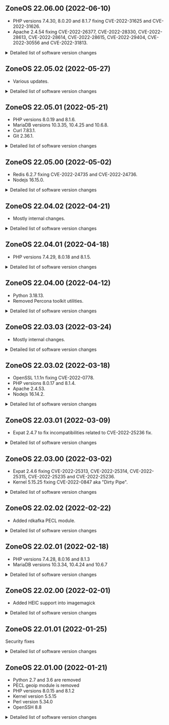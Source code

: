 ## ZoneOS 22.06.00 (2022-06-10)

  * PHP versions 7.4.30, 8.0.20 and 8.1.7 fixing CVE-2022-31625 and CVE-2022-31626.
  * Apache 2.4.54 fixing CVE-2022-26377, CVE-2022-28330, CVE-2022-28613, CVE-2022-28614, CVE-2022-28615, CVE-2022-29404, CVE-2022-30556 and CVE-2022-31813.

<details>
  <summary>Detailed list of software version changes</summary>

  ### Changes

  * app-arch/pigz 2.6 -> 2.7
  * app-arch/unrar 6.0.7 -> 6.1.7
  * dev-db/sqlite 3.38.2 -> 3.38.5
  * dev-lang/php 7.4.29 -> 7.4.30
  * dev-lang/php 8.0.19 -> 8.0.20
  * dev-lang/php 8.1.6 -> 8.1.7
  * dev-libs/expat 2.4.7 -> 2.4.8
  * dev-php/pecl-mailparse 3.1.1 -> 3.1.3
  * dev-php/pecl-xdebug 3.1.4 -> 3.1.5
  * media-gfx/imagemagick 7.1.0.35 -> 7.1.0.37
  * net-libs/nodejs 16.15.0 -> 16.15.1
  * sys-kernel/zoneos-kernel 5.15.43 -> 5.15.46
  * sys-libs/zlib 1.2.11-r4 -> 1.2.12-r2
  * www-servers/apache 2.4.53 -> 2.4.54
</details>

## ZoneOS 22.05.02 (2022-05-27)

  * Various updates.

<details>
  <summary>Detailed list of software version changes</summary>

  ### Changes

  * dev-db/sqlite 3.38.1 -> 3.38.2
  * dev-libs/libpcre2 10.39-r1 -> 10.40
  * dev-libs/libtasn1 4.17.0 -> 4.18.0
  * dev-libs/libxml2 2.9.13-r1 -> 2.9.14-r1
  * dev-php/blackfire 1.77.0 -> 1.78.0
  * net-misc/wget 1.21.2 -> 1.21.3
  * net-misc/whois 5.5.11 -> 5.5.13
  * sys-apps/findutils 4.8.0-r1 -> 4.9.0
  * sys-kernel/zoneos-kernel 5.15.41 -> 5.15.43
</details>

## ZoneOS 22.05.01 (2022-05-21)

  * PHP versions 8.0.19 and 8.1.6.
  * MariaDB versions 10.3.35, 10.4.25 and 10.6.8.
  * Curl 7.83.1.
  * Git 2.36.1.

<details>
  <summary>Detailed list of software version changes</summary>

  ### Changes

  * app-editors/nano 5.9 -> 6.2
  * dev-db/mariadb 10.3.34-r1 -> 10.3.35
  * dev-db/mariadb 10.4.24-r1 -> 10.4.25
  * dev-db/mariadb 10.6.7-r1 -> 10.6.8
  * dev-lang/php 8.0.18 -> 8.0.19
  * dev-lang/php 8.1.5 -> 8.1.6
  * dev-php/blackfire 1.75.0 -> 1.77.0
  * dev-php/newrelic 9.20.0.310 -> 9.21.0.311
  * dev-php/sourceguardian 13.0 -> 13.0.3
  * dev-python/pymongo 4.0.1 -> 4.1.1
  * dev-vcs/git 2.36.0 -> 2.36.1
  * media-gfx/imagemagick 7.1.0.32 -> 7.1.0.35
  * net-analyzer/rrdtool 1.7.2-r100 -> 1.8.0
  * net-dns/bind-tools 9.16.27 -> 9.16.29
  * net-misc/curl 7.82.0-r1 -> 7.83.1
  * sys-kernel/zoneos-kernel 5.15.37 -> 5.15.41
</details>

## ZoneOS 22.05.00 (2022-05-02)

  * Redis 6.2.7 fixing CVE-2022-24735 and CVE-2022-24736.
  * Nodejs 16.15.0.

<details>
  <summary>Detailed list of software version changes</summary>

  ### Changes

  * dev-db/redis 6.2.6 -> 6.2.7-r1
  * media-gfx/imagemagick 7.1.0.30 -> 7.1.0.32
  * media-libs/freetype 2.11.1 -> 2.12.0-r1
  * media-libs/opus 1.3.1-r2 -> 1.3.1-r3
  * net-libs/libproxy 0.4.17 -> 0.4.17-r1
  * net-libs/nodejs 16.14.2 -> 16.15.0
  * sys-kernel/zoneos-kernel 5.15.35 -> 5.15.37
</details>

## ZoneOS 22.04.02 (2022-04-21)

  * Mostly internal changes.

<details>
  <summary>Detailed list of software version changes</summary>

  ### Changes

  * dev-db/sqlite 3.38.0 -> 3.38.1
  * dev-vcs/git 2.35.3 -> 2.36.0
  * sys-kernel/zoneos-kernel 5.15.34 -> 5.15.35
</details>

## ZoneOS 22.04.01 (2022-04-18)

  * PHP versions 7.4.29, 8.0.18 and 8.1.5.

<details>
  <summary>Detailed list of software version changes</summary>

  ### Changes

  * app-crypt/gnupg 2.2.33-r1 -> 2.2.34-r1
  * app-text/poppler 22.01.0 -> 22.03.0
  * dev-lang/php 7.4.28 -> 7.4.29
  * dev-lang/php 8.0.17 -> 8.0.18
  * dev-lang/php 8.1.4 -> 8.1.5
  * dev-libs/libgit2 1.4.1 -> 1.4.2
  * dev-vcs/git 2.35.1 -> 2.35.3
  * media-gfx/imagemagick 7.1.0.29 -> 7.1.0.30
  * net-misc/curl 7.82.0 -> 7.82.0-r1
  * sys-kernel/zoneos-kernel 5.15.33 -> 5.15.34
</details>

## ZoneOS 22.04.00 (2022-04-12)

  * Python 3.18.13.
  * Removed Percona toolkit utilities.

<details>
  <summary>Detailed list of software version changes</summary>

  ### Changes

  * app-arch/gzip 1.11 -> 1.12
  * app-text/qpdf 10.4.0 -> 10.6.3
  * dev-db/sqlite 3.37.2 -> 3.38.0
  * dev-lang/python 3.8.12_p2 -> 3.8.13
  * dev-php/pecl-imagick 3.6.0-r1 -> 3.7.0
  * dev-php/pecl-mongodb 1.12.1 -> 1.13.0
  * dev-php/pecl-xdebug 3.1.3 -> 3.1.4
  * media-gfx/imagemagick 7.1.0.28 -> 7.1.0.29
  * media-libs/freetype 2.11.0-r1 -> 2.11.1
  * sys-kernel/zoneos-kernel 5.15.31 -> 5.15.33
</details>

## ZoneOS 22.03.03 (2022-03-24)

  * Mostly internal changes.

<details>
  <summary>Detailed list of software version changes</summary>

  ### Changes

  * media-gfx/imagemagick 7.1.0.27 -> 7.1.0.28
  * sys-kernel/zoneos-kernel 5.15.29 -> 5.15.30
</details>

## ZoneOS 22.03.02 (2022-03-18)

  * OpenSSL 1.1.1n fixing CVE-2022-0778.
  * PHP versions 8.0.17 and 8.1.4.
  * Apache 2.4.53.
  * Nodejs 16.14.2.

<details>
  <summary>Detailed list of software version changes</summary>

  ### Changes

  * dev-lang/php 8.0.16 -> 8.0.17
  * dev-lang/php 8.1.3 -> 8.1.4
  * dev-libs/fribidi 1.0.10 -> 1.0.11
  * dev-libs/glib 2.68.4 -> 2.70.4
  * dev-libs/hiredis 1.0.2-r1 -> 1.0.2-r2
  * dev-libs/openssl 1.1.1m -> 1.1.1n
  * dev-libs/protobuf 3.19.1 -> 3.19.3
  * dev-php/blackfire 1.74.1 -> 1.75.0
  * dev-php/newrelic 9.18.1.303 -> 9.20.0.310
  * media-gfx/imagemagick 7.1.0.26 -> 7.1.0.27
  * net-libs/nodejs 16.14.0 -> 16.14.2
  * net-misc/curl 7.81.0 -> 7.82.0
  * sys-kernel/zoneos-kernel 5.15.27 -> 5.15.29
  * www-servers/apache 2.4.52 -> 2.4.53
</details>

## ZoneOS 22.03.01 (2022-03-09)

  * Expat 2.4.7 to fix incompatibilities related to CVE-2022-25236 fix.

<details>
  <summary>Detailed list of software version changes</summary>

  ### Changes

  * app-editors/vim 8.2.3741 -> 8.2.4328-r1
  * dev-db/mysql 8.0.27 -> 8.0.28
  * dev-libs/expat 2.4.6 -> 2.4.7
  * dev-libs/libgit2 1.3.0 -> 1.4.1
  * dev-libs/libxml2 2.9.12-r5 -> 2.9.13-r1
  * dev-libs/libxslt 1.1.34-r2 -> 1.1.35
  * dev-libs/nss 3.68.2 -> 3.68.2-r1
  * net-libs/gnutls 3.7.2 -> 3.7.3-r1
  * sys-kernel/zoneos-kernel 5.15.25 -> 5.15.27
</details>

## ZoneOS 22.03.00 (2022-03-02)

  * Expat 2.4.6 fixing CVE-2022-25313, CVE-2022-25314, CVE-2022-25315, CVE-2022-25235 and CVE-2022-25236.
  * Kernel 5.15.25 fixing CVE-2022-0847 aka "Dirty Pipe".

<details>
  <summary>Detailed list of software version changes</summary>

  ### Changes

  * dev-libs/expat 2.4.4 -> 2.4.6
  * dev-php/pecl-mongodb 1.12.0 -> 1.12.1
  * sys-kernel/zoneos-kernel 5.15.24 -> 5.15.25
</details>

## ZoneOS 22.02.02 (2022-02-22)

  * Added rdkafka PECL module.

<details>
  <summary>Detailed list of software version changes</summary>

  ### Changes

  * app-arch/zstd 1.5.0 -> 1.5.2
  * app-crypt/gnupg 2.2.32-r1 -> 2.2.33-r1
  * media-gfx/imagemagick 7.1.0.25 -> 7.1.0.26
  * media-libs/libvpx 1.10.0 -> 1.11.0
  * media-libs/x265 3.4 -> 3.5-r2
  * net-misc/whois 5.5.10-r1 -> 5.5.11
  * sys-apps/gawk 5.1.0 -> 5.1.1-r1
</details>

## ZoneOS 22.02.01 (2022-02-18)

  * PHP versions 7.4.28, 8.0.16 and 8.1.3
  * MariaDB versions 10.3.34, 10.4.24 and 10.6.7

<details>
  <summary>Detailed list of software version changes</summary>

  ### Changes

  * app-text/poppler 21.11.0 -> 22.01.0
  * dev-db/mariadb 10.3.32 -> 10.3.34
  * dev-db/mariadb 10.4.22 -> 10.4.24
  * dev-db/mariadb 10.6.5 -> 10.6.7
  * dev-db/sqlite 3.35.5 -> 3.37.2
  * dev-lang/php 7.4.27 -> 7.4.28
  * dev-lang/php 8.0.15 -> 8.0.16
  * dev-lang/php 8.1.2 -> 8.1.3
  * dev-libs/expat 2.4.3 -> 2.4.4
  * dev-libs/libuv 1.42.0 -> 1.43.0
  * dev-libs/nspr 4.32 -> 4.33
  * dev-libs/nss 3.68.1 -> 3.68.2
  * dev-libs/protobuf-c 1.3.3-r1 -> 1.4.0-r1
  * dev-php/blackfire 1.73.0 -> 1.74.1
  * dev-php/pecl-redis 5.3.6 -> 5.3.7
  * dev-php/pecl-xdebug 3.1.2 -> 3.1.3
  * dev-php/sourceguardian 12.1.2 -> 13.0
  * media-gfx/imagemagick 7.1.0.22 -> 7.1.0.25
  * media-libs/dav1d 0.9.1 -> 0.9.2
  * media-libs/harfbuzz 3.1.1 -> 3.2.0
  * media-libs/libglvnd 1.3.4 -> 1.4.0
  * media-libs/libwebp 1.1.0 -> 1.2.2
  * net-analyzer/mtr 0.94-r1 -> 0.95
  * net-dns/bind-tools 9.16.24 -> 9.16.26
  * net-libs/nodejs 16.13.2 -> 16.14.0
  * sys-kernel/zoneos-kernel 5.15.18 -> 5.15.24
</details>

## ZoneOS 22.02.00 (2022-02-01)

  * Added HEIC support into imagemagick

<details>
  <summary>Detailed list of software version changes</summary>

  ### Changes

  * dev-vcs/git 2.35.0 -> 2.35.1
  * media-gfx/imagemagick 7.1.0.19 -> 7.1.0.22
  * sys-kernel/zoneos-kernel 5.15.16 -> 5.15.18
</details>

## ZoneOS 22.01.01 (2022-01-25)

  Security fixes

<details>
  <summary>Detailed list of software version changes</summary>

  ### Changes

  * dev-vcs/git 2.34.1 -> 2.35.0
  * sys-kernel/zoneos-kernel 5.15.15 -> 5.15.16
  * sys-libs/timezone-data 2021a-r1 -> 2021a-r2
</details>

## ZoneOS 22.01.00 (2022-01-21)

  * Python 2.7 and 3.6 are removed
  * PECL geoip module is removed
  * PHP versions 8.0.15 and 8.1.2
  * Kernel version 5.5.15
  * Perl version 5.34.0
  * OpenSSH 8.8

<details>
  <summary>Detailed list of software version changes</summary>

  ### Changes

  * app-arch/gzip 1.10 -> 1.11
  * app-arch/snappy 1.1.8 -> 1.1.9
  * app-crypt/gnupg 2.2.27 -> 2.2.32-r1
  * app-crypt/gpgme 1.15.1 -> 1.16.0
  * app-crypt/pinentry 1.1.0-r4 -> 1.2.0
  * app-editors/nano 5.6.1-r2 -> 5.9
  * app-editors/vim 8.2.0814-r100 -> 8.2.3741
  * app-misc/ca-certificates 3.71 -> 3.74
  * app-misc/jq 1.6-r3 -> 1.7_pre20201109
  * app-misc/mc 4.8.26-r1 -> 4.8.27
  * app-misc/tmux 3.2 -> 3.2a
  * app-shells/bash 5.0_p18 -> 5.1_p8
  * app-text/ghostscript-gpl 9.53.3-r4 -> 9.55.0-r1
  * app-text/poppler 21.07.0 -> 21.11.0
  * app-text/qpdf 10.3.2 -> 10.4.0
  * dev-lang/perl 5.30.3-r1 -> 5.34.0-r6
  * dev-lang/php 8.0.14 -> 8.0.15
  * dev-lang/php 8.1.1 -> 8.1.2
  * dev-libs/expat 2.4.1 -> 2.4.3
  * dev-libs/glib 2.68.3-r1 -> 2.68.4
  * dev-libs/hiredis 1.0.0-r1 -> 1.0.2-r1
  * dev-libs/jansson 2.13.1-r1 -> 2.14
  * dev-libs/libbsd 0.10.0 -> 0.11.3
  * dev-libs/libevent 2.1.11 -> 2.1.12
  * dev-libs/libgcrypt 1.8.8 -> 1.9.4
  * dev-libs/libgit2 1.1.1 -> 1.3.0
  * dev-libs/libpcre2 10.37-r2 -> 10.39
  * dev-libs/nss 3.63.1-r1 -> 3.68.1
  * dev-libs/openssl 1.1.1l -> 1.1.1m
  * dev-libs/protobuf 3.17.3 -> 3.19.1
  * dev-perl/Devel-CheckLib 1.130.0 -> 1.140.0
  * dev-perl/Encode-Locale 1.50.0 -> 1.50.0-r1
  * dev-perl/File-Listing 6.40.0-r1 -> 6.140.0
  * dev-perl/HTML-Parser 3.720.0 -> 3.760.0
  * dev-perl/HTML-Tagset 3.200.0-r1 -> 3.200.0-r2
  * dev-perl/HTTP-Cookies 6.40.0 -> 6.100.0
  * dev-perl/HTTP-Date 6.20.0-r1 -> 6.50.0
  * dev-perl/HTTP-Message 6.130.0 -> 6.330.0
  * dev-perl/HTTP-Negotiate 6.10.0-r1 -> 6.10.0-r2
  * dev-perl/IO-HTML 1.1.0 -> 1.4.0
  * dev-perl/IO-Socket-INET6 2.720.0-r1 -> 2.720.0-r2
  * dev-perl/IO-Socket-SSL 2.66.0 -> 2.72.0
  * dev-perl/JSON 2.940.0 -> 4.30.0
  * dev-perl/JSON-XS 3.40.0 -> 4.30.0
  * dev-perl/LWP-MediaTypes 6.20.0-r1 -> 6.40.0
  * dev-perl/LWP-Protocol-https 6.70.0 -> 6.100.0
  * dev-perl/Mozilla-CA 20999999 -> 20999999-r1
  * dev-perl/Net-Daemon 0.480.0-r2 -> 0.490.0
  * dev-perl/Net-HTTP 6.170.0 -> 6.210.0
  * dev-perl/Net-SSLeay 1.880.0-r1 -> 1.900.0
  * dev-perl/PlRPC 0.202.0-r3 -> 0.202.0-r4
  * dev-perl/Role-Tiny 2.0.6 -> 2.2.4
  * dev-perl/Socket6 0.280.0 -> 0.290.0
  * dev-perl/Sys-MemInfo 0.990.0 -> 0.990.0-r1
  * dev-perl/TermReadKey 2.370.0 -> 2.380.0
  * dev-perl/Try-Tiny 0.300.0 -> 0.300.0-r1
  * dev-perl/Types-Serialiser 1.0.0-r1 -> 1.10.0
  * dev-perl/URI 1.730.0 -> 5.90.0
  * dev-perl/Unicode-String 2.100.0 -> 2.100.0-r1
  * dev-perl/WWW-RobotRules 6.20.0-r1 -> 6.20.0-r2
  * dev-perl/common-sense 3.740.0-r1 -> 3.750.0
  * dev-perl/libwww-perl 6.270.0 -> 6.580.0
  * dev-php/blackfire 1.69.0 -> 1.73.0
  * dev-php/ioncube 11.0.0 -> 11.0.1
  * dev-php/pecl-mongodb 1.11.1 -> 1.12.0
  * dev-php/pecl-redis 5.3.4-r1 -> 5.3.6
  * dev-php/pecl-xdebug 3.1.1 -> 3.1.2
  * dev-python/mysqlclient 1.4.6-r1 -> 2.1.0
  * dev-python/pip 20.2.2-r1 -> 21.3.1-r1
  * dev-python/pygobject 3.40.1-r1 -> 3.42.0
  * dev-python/pymongo 3.11.0-r1 -> 4.0.1
  * dev-python/setuptools 46.4.0-r3 -> 59.8.0
  * dev-python/setuptools_scm 4.1.2 -> 6.3.2
  * dev-python/six 1.15.0-r1 -> 1.16.0
  * dev-python/virtualenv 16.7.10-r1 -> 20.10.0-r1
  * dev-vcs/git 2.32.0 -> 2.34.1
  * dev-vcs/subversion 1.14.0-r1 -> 1.14.1
  * media-gfx/gifsicle 1.92 -> 1.93
  * media-gfx/imagemagick 7.1.0.16 -> 7.1.0.19
  * media-libs/dav1d 0.8.2 -> 0.9.1
  * media-libs/freetype 2.10.4 -> 2.11.0-r1
  * media-libs/harfbuzz 2.8.1 -> 3.1.1
  * media-libs/libepoxy 1.5.5 -> 1.5.9-r1
  * media-libs/libglvnd 1.3.3 -> 1.3.4
  * media-video/ffmpeg 4.4-r1 -> 4.4.1-r1
  * net-dns/bind 9.16.22 -> 9.16.24
  * net-dns/libidn 1.37 -> 1.38-r1
  * net-ftp/ftp 0.17.23.0.2.1 -> 0.17.34.0.2.5.1
  * net-libs/ldns 1.7.1-r4 -> 1.8.0-r4
  * net-libs/nodejs 16.13.0 -> 16.13.2
  * net-misc/curl 7.80.0 -> 7.81.0
  * net-misc/openssh 8.6_p1-r1 -> 8.8_p1-r4
  * net-misc/wget 1.21.1 -> 1.21.2
  * net-nds/openldap 2.4.57-r2 -> 2.4.58-r2
  * net-print/cups-filters 1.28.3 -> 1.28.10-r1
  * perl-core/File-Temp 0.230.900 -> 0.231.100
  * sys-apps/exa 0.9.0-r1 -> 0.10.1
  * sys-apps/file 5.40-r3 -> 5.41
  * sys-kernel/zoneos-kernel 5.4.167 -> 5.15.15
  * sys-libs/ncurses 6.1_p20190609 -> 6.2_p20210619
  * sys-libs/readline 8.0_p4 -> 8.1_p1-r1
  * sys-process/htop 3.0.5-r1 -> 3.1.2-r1
  * sys-process/procps 3.3.15-r2 -> 3.3.17-r1
  * www-apache/mod_security 2.9.4 -> 2.9.5
  * www-servers/apache 2.4.51-r1 -> 2.4.52
  * x11-base/xorg-proto 2021.4 -> 2021.5
  * x11-libs/gtk+ 3.24.24-r1 -> 3.24.29
  * x11-libs/libX11 1.7.2 -> 1.7.3
  * x11-libs/libXi 1.7.10 -> 1.8
  * x11-libs/libdrm 2.4.107 -> 2.4.109
  * x11-libs/libxkbcommon 1.3.0 -> 1.3.1
  * x11-misc/compose-tables 1.7.2 -> 1.7.3
  * x11-misc/shared-mime-info 2.0-r2 -> 2.1
</details>
